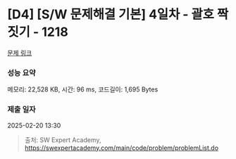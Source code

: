 # [D4] [S/W 문제해결 기본] 4일차 - 괄호 짝짓기 - 1218 

[문제 링크](https://swexpertacademy.com/main/code/problem/problemDetail.do?contestProbId=AV14eWb6AAkCFAYD) 

### 성능 요약

메모리: 22,528 KB, 시간: 96 ms, 코드길이: 1,695 Bytes

### 제출 일자

2025-02-20 13:30



> 출처: SW Expert Academy, https://swexpertacademy.com/main/code/problem/problemList.do